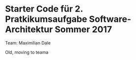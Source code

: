 # Starter Code für 2. Pratkikumsaufgabe Software-Architektur Sommer 2017 

Team: Maximilian Dale

Old, moving to teama

